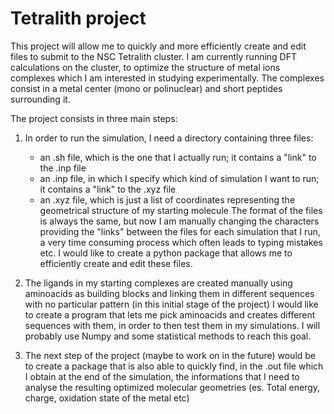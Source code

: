 # Tetralith project

This project will allow me to quickly and more efficiently create and edit files to submit to the NSC Tetralith cluster.
I am currently running DFT calculations on the cluster, to optimize the structure of metal ions complexes which I am interested in studying experimentally.
The complexes consist in a metal center (mono or polinuclear) and short peptides surrounding it.

The project consists in three main steps:

1) In order to run the simulation, I need a directory containing three files: 			
	- an .sh file, which is the one that I actually run; it contains a "link" to the .inp file
	- an .inp file, in which I specify which kind of simulation I want to run; it contains a "link" to the .xyz file
	- an .xyz file, which is just a list of coordinates representing the geometrical structure of my starting molecule
The format of the files is always the same, but now I am manually changing the characters providing the "links" between the files for each simulation that I run, a very time consuming process which often leads to typing mistakes etc.
I would like to create a python package that allows me to efficiently create and edit these files.
		
2) The ligands in my starting complexes are created manually using aminoacids as building blocks and linking them in different sequences with no particular pattern (in this initial stage of the project)
I would like to create a program that lets me pick aminoacids and creates different sequences with them, in order to then test them in my simulations. 
I will probably use Numpy and some statistical methods to reach this goal.
		
3) The next step of the project (maybe to work on in the future) would be to create a package that is also able to quickly find, in the .out file which I obtain at the end of the simulation, the informations that I need to analyse the resulting optimized molecular geometries (es. Total energy, charge, oxidation state of the metal etc)
	
